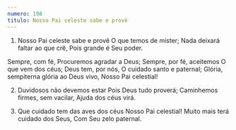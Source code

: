 ```yaml
---
numero: 198
titulo: Nosso Pai celeste sabe e provê
---
```

1. Nosso Pai celeste sabe e provê
O que temos de mister;
Nada deixará faltar ao que crê,
Pois grande é Seu poder.

Sempre, com fé,
Procuremos agradar a Deus;
Sempre, por fé, aceitemos
O que vem dos céus;
Deus tem, por nós,
O cuidado santo e paternal;
Glória, sempiterna glória ao Deus vivo,
Nosso Pai celestial!

2. Duvidosos não devemos estar
Pois Deus tudo proverá;
Caminhemos firmes, sem vacilar,
Ajuda dos céus virá.

3. Que cuidado tem das aves dos céus
Nosso Pai celestial!
Muito mais terá cuidado dos Seus,
Com Seu zelo paternal.
